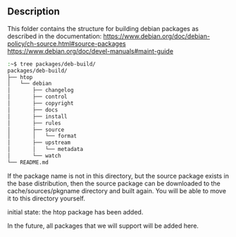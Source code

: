 ## Description

This folder contains the structure for building debian packages
as described in the documentation:
https://www.debian.org/doc/debian-policy/ch-source.html#source-packages
https://www.debian.org/doc/devel-manuals#maint-guide

```bash
:~$ tree packages/deb-build/
packages/deb-build/
├── htop
│   └── debian
│       ├── changelog
│       ├── control
│       ├── copyright
│       ├── docs
│       ├── install
│       ├── rules
│       ├── source
│       │   └── format
│       ├── upstream
│       │   └── metadata
│       └── watch
└── README.md
```

If the package name is not in this directory, but the source package exists
in the base distribution, then the source package can be downloaded to
the cache/sources/pkgname directory and built again.
You will be able to move it to this directory yourself.

initial state: the htop package has been added.

In the future, all packages that we will support will be added here.
